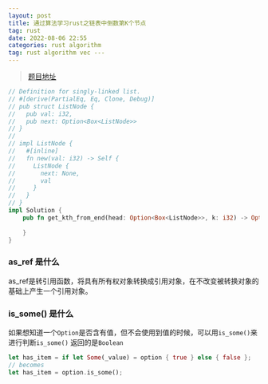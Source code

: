```yaml
---
layout: post
title: 通过算法学习rust之链表中倒数第K个节点
tag: rust 
date: 2022-08-06 22:55
categories: rust algorithm
tag: rust algorithm vec ---
---
```


> [题目地址](https://leetcode.cn/problems/lian-biao-zhong-dao-shu-di-kge-jie-dian-lcof/)


```rust
// Definition for singly-linked list.
// #[derive(PartialEq, Eq, Clone, Debug)]
// pub struct ListNode {
//   pub val: i32,
//   pub next: Option<Box<ListNode>>
// }
// 
// impl ListNode {
//   #[inline]
//   fn new(val: i32) -> Self {
//     ListNode {
//       next: None,
//       val
//     }
//   }
// }
impl Solution {
    pub fn get_kth_from_end(head: Option<Box<ListNode>>, k: i32) -> Option<Box<ListNode>> {
        
    }
}
```
### as_ref 是什么
as_ref是转引用函数，将具有所有权对象转换成引用对象，在不改变被转换对象的基础上产生一个引用对象。


### is_some() 是什么
如果想知道一个`Option`是否含有值，但不会使用到值的时候，可以用`is_some()`来进行判断`is_some()`
返回的是`Boolean`
```rust
let has_item = if let Some(_value) = option { true } else { false };
// becomes
let has_item = option.is_some();
```
